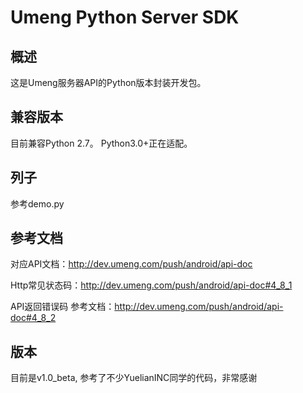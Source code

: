 # Umeng Python Server SDK

## 概述
这是Umeng服务器API的Python版本封装开发包。

## 兼容版本
目前兼容Python 2.7。  Python3.0+正在适配。

## 列子
参考demo.py

## 参考文档

对应API文档：<http://dev.umeng.com/push/android/api-doc>

Http常见状态码：<http://dev.umeng.com/push/android/api-doc#4_8_1>　

API返回错误码 参考文档：<http://dev.umeng.com/push/android/api-doc#4_8_2>

## 版本
目前是v1.0_beta, 参考了不少YuelianINC同学的代码，非常感谢